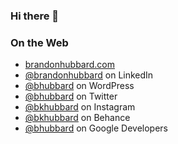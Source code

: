 ### Hi there 👋



### On the Web
- [brandonhubbard.com](https://brandonhubbard.com)
- [@brandonhubbard](https://www.linkedin.com/in/brandonhubbard/) on LinkedIn
- [@bhubbard](https://profiles.wordpress.org/bhubbard) on WordPress
- [@bhubbard](https://twitter.com/bhubbard) on Twitter
- [@bkhubbard](https://www.instagram.com/bkhubbard/) on Instagram
- [@bkhubbard](https://www.behance.net/bkhubbard) on Behance
- [@bhubbard](https://g.dev/bhubbard) on Google Developers
